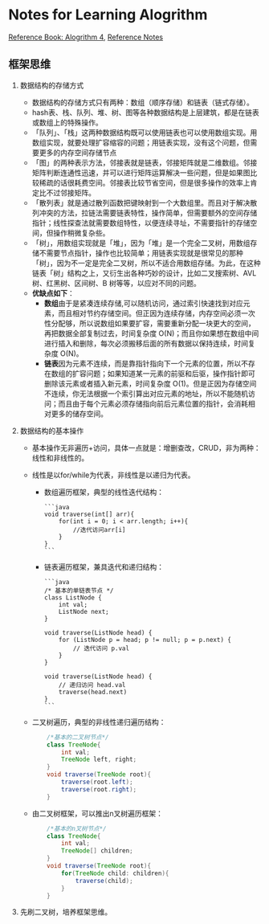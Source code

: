 # Notes for Learning Alogrithm

[Reference Book: Alogrithm 4](https://book.douban.com/subject/19952400//), [Reference Notes](https://labuladong.gitbook.io/algo/di-ling-zhang-bi-du-xi-lie/xue-xi-shu-ju-jie-gou-he-suan-fa-de-gao-xiao-fang-fa)

## 框架思维

1. 数据结构的存储方式

   - 数据结构的存储方式只有两种：数组（顺序存储）和链表（链式存储）。
   - hash表、栈、队列、堆、树、图等各种数据结构是上层建筑，都是在链表或数组上的特殊操作。
   - 「队列」、「栈」这两种数据结构既可以使用链表也可以使用数组实现。用数组实现，就要处理扩容缩容的问题；用链表实现，没有这个问题，但需要更多的内存空间存储节点
   - 「图」的两种表示方法，邻接表就是链表，邻接矩阵就是二维数组。邻接矩阵判断连通性迅速，并可以进行矩阵运算解决一些问题，但是如果图比较稀疏的话很耗费空间。邻接表比较节省空间，但是很多操作的效率上肯定比不过邻接矩阵。
   - 「散列表」就是通过散列函数把键映射到一个大数组里。而且对于解决散列冲突的方法，拉链法需要链表特性，操作简单，但需要额外的空间存储指针；线性探查法就需要数组特性，以便连续寻址，不需要指针的存储空间，但操作稍微复杂些。
   - 「树」，用数组实现就是「堆」，因为「堆」是一个完全二叉树，用数组存储不需要节点指针，操作也比较简单；用链表实现就是很常见的那种「树」，因为不一定是完全二叉树，所以不适合用数组存储。为此，在这种链表「树」结构之上，又衍生出各种巧妙的设计，比如二叉搜索树、AVL 树、红黑树、区间树、B 树等等，以应对不同的问题。
   - **优缺点如下**：
     - **数组**由于是紧凑连续存储,可以随机访问，通过索引快速找到对应元素，而且相对节约存储空间。但正因为连续存储，内存空间必须一次性分配够，所以说数组如果要扩容，需要重新分配一块更大的空间，再把数据全部复制过去，时间复杂度 O(N)；而且你如果想在数组中间进行插入和删除，每次必须搬移后面的所有数据以保持连续，时间复杂度 O(N)。
     - **链表**因为元素不连续，而是靠指针指向下一个元素的位置，所以不存在数组的扩容问题；如果知道某一元素的前驱和后驱，操作指针即可删除该元素或者插入新元素，时间复杂度 O(1)。但是正因为存储空间不连续，你无法根据一个索引算出对应元素的地址，所以不能随机访问；而且由于每个元素必须存储指向前后元素位置的指针，会消耗相对更多的储存空间。

2. 数据结构的基本操作

    - 基本操作无非遍历+访问，具体一点就是：增删查改，CRUD，非为两种：线性和非线性的。
    - 线性是以for/while为代表，非线性是以递归为代表。
      - 数组遍历框架，典型的线性迭代结构：
        
            ```java
            void traverse(int[] arr){
                for(int i = 0; i < arr.length; i++){
                    //迭代访问arr[i]
                }
            }
            ```
      - 链表遍历框架，兼具迭代和递归结构：

            ```java
            /* 基本的单链表节点 */
            class ListNode {
                int val;
                ListNode next;
            }

            void traverse(ListNode head) {
                for (ListNode p = head; p != null; p = p.next) {
                    // 迭代访问 p.val
                }
            }

            void traverse(ListNode head) {
                // 递归访问 head.val
                traverse(head.next)
            }
            ```
    - 二叉树遍历，典型的非线性递归遍历结构：

        ```java
            /*基本的二叉树节点*/
            class TreeNode{
                int val;
                TreeNode left, right;
            }
            void traverse(TreeNode root){
                traverse(root.left);
                traverse(root.right);
            }
        ```
    
    - 由二叉树框架，可以推出n叉树遍历框架：

        ```java
            /*基本的n叉树节点*/
            class TreeNode{
                int val;
                TreeNode[] children;
            }
            void traverse(TreeNode root){
                for(TreeNode child: children){
                    traverse(child);
                }
            }
        ```
    
3. 先刷二叉树，培养框架思维。